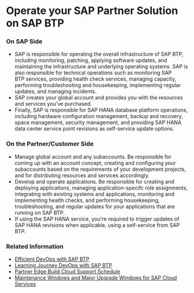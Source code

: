 # Operate your SAP Partner Solution on SAP BTP

### On SAP Side

   * SAP is responsible for operating the overall infrastructure of SAP BTP, including monitoring, patching, applying software updates, and maintaining the infrastructure and underlying operating systems. SAP is also responsible for technical operations such as monitoring SAP BTP services, providing health check services, managing capacity, performing troubleshooting and housekeeping, implementing regular updates, and managing incidents.
   * SAP creates your global account and provides you with the resources and services you've purchased.
   * Finally, SAP is responsible for SAP HANA database platform operations, including hardware configuration management, backup and recovery, space management, security management, and providing SAP HANA data center service point revisions as self-service update options.

### On the Partner/Customer Side
   * Manage global account and any subaccounts. Be responsible for coming up with an account concept, creating and configuring your subaccounts based on the requirements of your development projects, and for distributing resources and services accordingly.
   * Develop and operate applications. Be responsible for creating and deploying applications, managing application-specifc role assignments, integrating with existing systems and applications, monitoring and implementing health checks, and performing housekeeping, troubleshooting, and regular updates for your applications that are running on SAP BTP.
   * If using the SAP HANA service, you're required to trigger updates of SAP HANA revisions when applicable, using a self-service from SAP BTP.

### Related Information
* <a href="https://assets.cdn.sap.com/sapcom/docs/2020/11/167361a1-b97d-0010-87a3-c30de2ffd8ff.pdf" target="_blank">Efficient DevOps with SAP BTP</a>
* <a href="https://help.sap.com/learning-journeys/2297e49af15c4ebba9246efb18fc5d96" target="_blank">Learning Journey DevOps with SAP BTP</a>
* <a href="https://www.sap.com/about/trust-center/agreements/partnerships/oem-agreements.html?tag=agreements:oem-agreements/program-support-schedules&sort=latest_desc" target="_blank">Partner Edge Build Cloud Support Schedule</a>
* <a href="https://support.sap.com/en/my-support/systems-installations/cac/maintenance-windows.html" target="_blank">Maintenance Windows and Major Upgrade Windows for SAP Cloud Services</a>
